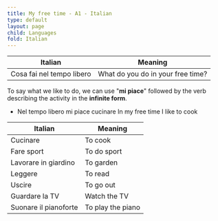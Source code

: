 ```yaml
---
title: My free time - A1 - Italian
type: default
layout: page
child: Languages
fold: Italian
---
```


| Italian | Meaning |
| ------- | ------- |
| Cosa fai nel tempo libero | What do you do in your free time? |

To say what we like to do, we can use "**mi piace**" followed by the verb
describing the activity in the **infinite form**.

- Nel tempo libero mi piace cucinare
  In my free time I like to cook

| Italian | Meaning |
| ------- | ------- |
| Cucinare | To cook |
| Fare sport | To do sport |
| Lavorare in giardino | To garden |
| Leggere | To read |
| Uscire | To go out |
| Guardare la TV | Watch the TV |
| Suonare il pianoforte | To play the piano |

